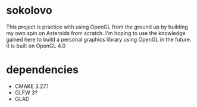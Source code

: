 # sokolovo
This project is practice with using OpenGL from the ground up by building my own spin on Asteroids from scratch. I'm hoping to use the knowledge gained here to build a personal graphics library using OpenGL in the future. It is built on OpenGL 4.0

# dependencies
- CMAKE 3.27.1
- GLFW 3?
- GLAD
